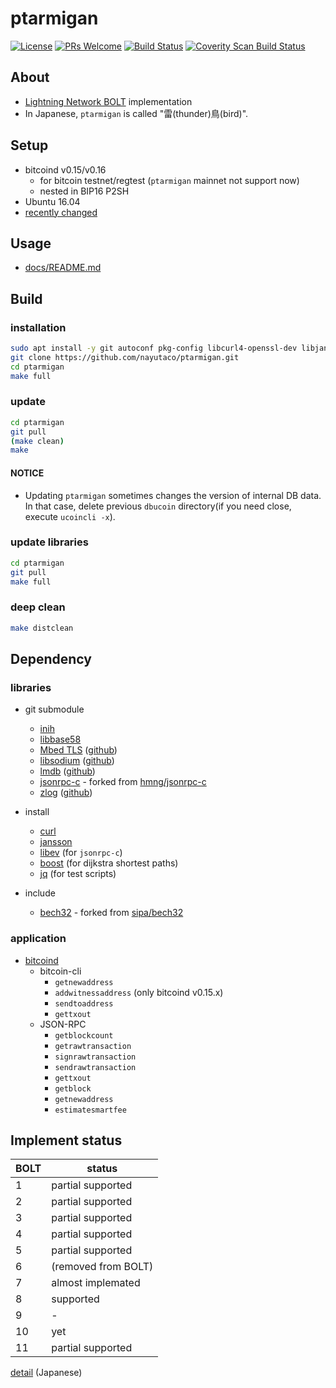 # ptarmigan

[![License](https://img.shields.io/badge/License-Apache%202.0-blue.svg)](https://opensource.org/licenses/Apache-2.0)
[![PRs Welcome](https://img.shields.io/badge/PRs-welcome-brightgreen.svg?style=flat-square)](http://makeapullrequest.com)
[![Build Status](https://travis-ci.org/nayutaco/ptarmigan.svg?branch=development)](https://travis-ci.org/nayutaco/ptarmigan)
[![Coverity Scan Build Status](https://scan.coverity.com/projects/15128/badge.svg)](https://scan.coverity.com/projects/nayutaco-ptarmigan)

## About

* [Lightning Network BOLT](https://github.com/lightningnetwork/lightning-rfc) implementation
* In Japanese, `ptarmigan` is called "雷(thunder)鳥(bird)".

## Setup

* bitcoind v0.15/v0.16
  * for bitcoin testnet/regtest (`ptarmigan` mainnet not support now)
  * nested in BIP16 P2SH
* Ubuntu 16.04
* [recently changed](CHANGELOG.md)

## Usage

* [docs/README.md](docs/README.md)

## Build

### installation

```bash
sudo apt install -y git autoconf pkg-config libcurl4-openssl-dev libjansson-dev libev-dev libboost-all-dev build-essential libtool jq bc
git clone https://github.com/nayutaco/ptarmigan.git
cd ptarmigan
make full
```

### update

```bash
cd ptarmigan
git pull
(make clean)
make
```

#### NOTICE

* Updating `ptarmigan` sometimes changes the version of internal DB data.  
  In that case, delete previous `dbucoin` directory(if you need close, execute `ucoincli -x`).

### update libraries

```bash
cd ptarmigan
git pull
make full
```

### deep clean

```bash
make distclean
```

## Dependency

### libraries

* git submodule
  * [inih](https://github.com/benhoyt/inih)
  * [libbase58](https://github.com/luke-jr/libbase58)
  * [Mbed TLS](https://tls.mbed.org/) ([github](https://github.com/ARMmbed/mbedtls))
  * [libsodium](https://download.libsodium.org/doc/) ([github](https://github.com/jedisct1/libsodium))
  * [lmdb](https://symas.com/lightning-memory-mapped-database/) ([github](https://github.com/LMDB/lmdb))
  * [jsonrpc-c](https://github.com/nayutaco/jsonrpc-c) - forked from [hmng/jsonrpc-c](https://github.com/hmng/jsonrpc-c)
  * [zlog](http://hardysimpson.github.io/zlog/) ([github](https://github.com/HardySimpson/zlog))

* install
  * [curl](https://curl.haxx.se/)
  * [jansson](http://www.digip.org/jansson/)
  * [libev](http://software.schmorp.de/pkg/libev.html) (for `jsonrpc-c`)
  * [boost](http://www.boost.org/) (for dijkstra shortest paths)
  * [jq](https://stedolan.github.io/jq/) (for test scripts)

* include
  * [bech32](https://github.com/nayutaco/bech32) - forked from [sipa/bech32](https://github.com/sipa/bech32)

### application

* [bitcoind](https://github.com/bitcoin/bitcoin)
  * bitcoin-cli
    * `getnewaddress`
    * `addwitnessaddress` (only bitcoind v0.15.x)
    * `sendtoaddress`
    * `gettxout`
  * JSON-RPC
    * `getblockcount`
    * `getrawtransaction`
    * `signrawtransaction`
    * `sendrawtransaction`
    * `gettxout`
    * `getblock`
    * `getnewaddress`
    * `estimatesmartfee`

## Implement status

| BOLT | status |
|------|-------|
|  1   | partial supported |
|  2   | partial supported |
|  3   | partial supported |
|  4   | partial supported |
|  5   | partial supported |
|  6   | (removed from BOLT) |
|  7   | almost implemated |
|  8   | supported |
|  9   | - |
|  10  | yet |
|  11  | partial supported |

[detail](docs/bolt_compliant_ja.md) (Japanese)
